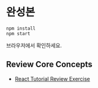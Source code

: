 # 완성본

```
npm install
npm start
```

브라우저에서 확인하세요.

## Review Core Concepts

- [React Tutorial Review Exercise](http://buildwithreact.com/tutorial)
